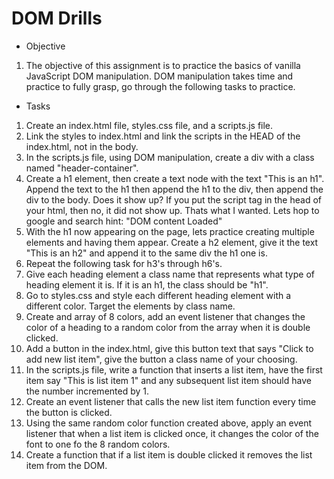 # DOM Drills

* Objective
1. The objective of this assignment is to practice the basics of vanilla JavaScript DOM manipulation. DOM manipulation takes time and practice to fully grasp, go through the following tasks to practice.

* Tasks
1. Create an index.html file, styles.css file, and a scripts.js file.
2. Link the styles to index.html and link the scripts in the HEAD of the index.html, not in the body.
3. In the scripts.js file, using DOM manipulation, create a div with a class named "header-container".
4. Create a h1 element, then create a text node with the text "This is an h1". Append the text to the h1 then append the h1 to the div, then append the div to the body. Does it show up? If you put the script tag in the head of your html, then no, it did not show up. Thats what I wanted. Lets hop to google and search hint: "DOM content Loaded"
5. With the h1 now appearing on the page, lets practice creating multiple elements and having them appear. Create a h2 element, give it the text "This is an h2" and append it to the same div the h1 one is.
6. Repeat the following task for h3's through h6's.
7. Give each heading element a class name that represents what type of heading element it is. If it is an h1, the class should be "h1".
8. Go to styles.css and style each different heading element with a different color. Target the elements by class name.
9. Create and array of 8 colors, add an event listener that changes the color of a heading to a random color from the array when it is double clicked.
10. Add a button in the index.html, give this button text that says "Click to add new list item", give the button a class name of your choosing.
11. In the scripts.js file, write a function that inserts a list item, have the first item say "This is list item 1" and any subsequent list item should have the number incremented by 1.
12. Create an event listener that calls the new list item function every time the button is clicked.
13. Using the same random color function created above, apply an event listener that when a list item is clicked once, it changes the color of the font to one fo the 8 random colors.
14. Create a function that if a list item is double clicked it removes the list item from the DOM.
